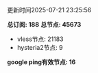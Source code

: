 更新时间2025-07-21 23:25:56

**总订阅: 188**
**总节点: 45673**
- vless节点: 21183
- hysteria2节点: 9

**google ping有效节点: 16**
